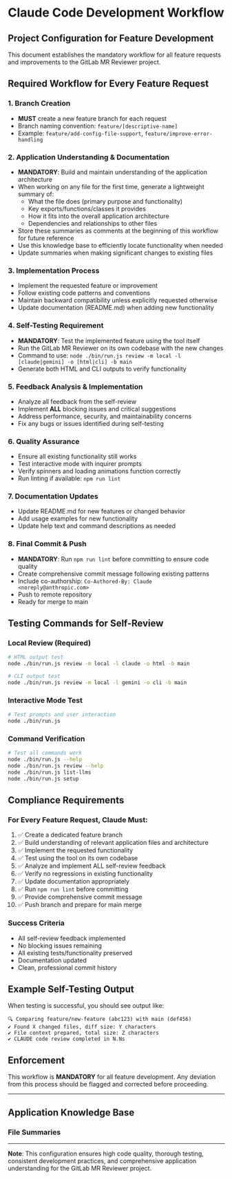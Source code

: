 # Claude Code Development Workflow

## Project Configuration for Feature Development

This document establishes the mandatory workflow for all feature requests and improvements to the GitLab MR Reviewer project.

## Required Workflow for Every Feature Request

### 1. Branch Creation
- **MUST** create a new feature branch for each request
- Branch naming convention: `feature/[descriptive-name]`
- Example: `feature/add-config-file-support`, `feature/improve-error-handling`

### 2. Application Understanding & Documentation
- **MANDATORY**: Build and maintain understanding of the application architecture
- When working on any file for the first time, generate a lightweight summary of:
  - What the file does (primary purpose and functionality)
  - Key exports/functions/classes it provides
  - How it fits into the overall application architecture
  - Dependencies and relationships to other files
- Store these summaries as comments at the beginning of this workflow for future reference
- Use this knowledge base to efficiently locate functionality when needed
- Update summaries when making significant changes to existing files

### 3. Implementation Process
- Implement the requested feature or improvement
- Follow existing code patterns and conventions
- Maintain backward compatibility unless explicitly requested otherwise
- Update documentation (README.md) when adding new functionality

### 4. Self-Testing Requirement
- **MANDATORY**: Test the implemented feature using the tool itself
- Run the GitLab MR Reviewer on its own codebase with the new changes
- Command to use: `node ./bin/run.js review -m local -l [claude|gemini] -o [html|cli] -b main`
- Generate both HTML and CLI outputs to verify functionality

### 5. Feedback Analysis & Implementation
- Analyze all feedback from the self-review
- Implement **ALL** blocking issues and critical suggestions
- Address performance, security, and maintainability concerns
- Fix any bugs or issues identified during self-testing

### 6. Quality Assurance
- Ensure all existing functionality still works
- Test interactive mode with inquirer prompts
- Verify spinners and loading animations function correctly
- Run linting if available: `npm run lint`

### 7. Documentation Updates
- Update README.md for new features or changed behavior
- Add usage examples for new functionality
- Update help text and command descriptions as needed

### 8. Final Commit & Push
- **MANDATORY**: Run `npm run lint` before committing to ensure code quality
- Create comprehensive commit message following existing patterns
- Include co-authorship: `Co-Authored-By: Claude <noreply@anthropic.com>`
- Push to remote repository
- Ready for merge to main

## Testing Commands for Self-Review

### Local Review (Required)
```bash
# HTML output test
node ./bin/run.js review -m local -l claude -o html -b main

# CLI output test  
node ./bin/run.js review -m local -l gemini -o cli -b main
```

### Interactive Mode Test
```bash
# Test prompts and user interaction
node ./bin/run.js
```

### Command Verification
```bash
# Test all commands work
node ./bin/run.js --help
node ./bin/run.js review --help
node ./bin/run.js list-llms
node ./bin/run.js setup
```

## Compliance Requirements

### For Every Feature Request, Claude Must:
1. ✅ Create a dedicated feature branch
2. ✅ Build understanding of relevant application files and architecture
3. ✅ Implement the requested functionality  
4. ✅ Test using the tool on its own codebase
5. ✅ Analyze and implement ALL self-review feedback
6. ✅ Verify no regressions in existing functionality
7. ✅ Update documentation appropriately
8. ✅ Run `npm run lint` before committing
9. ✅ Provide comprehensive commit message
10. ✅ Push branch and prepare for main merge

### Success Criteria
- All self-review feedback implemented
- No blocking issues remaining
- All existing tests/functionality preserved
- Documentation updated
- Clean, professional commit history

## Example Self-Testing Output
When testing is successful, you should see output like:
```
🔍 Comparing feature/new-feature (abc123) with main (def456)
✔ Found X changed files, diff size: Y characters
✔ File context prepared, total size: Z characters  
✔ CLAUDE code review completed in N.Ns
```

## Enforcement
This workflow is **MANDATORY** for all feature development. Any deviation from this process should be flagged and corrected before proceeding.

---

## Application Knowledge Base

### File Summaries
<!-- Add lightweight summaries of files as you work on them -->
<!-- Format: **file/path**: Purpose - Key exports/functions - Architecture role - Dependencies -->

---

**Note**: This configuration ensures high code quality, thorough testing, consistent development practices, and comprehensive application understanding for the GitLab MR Reviewer project.